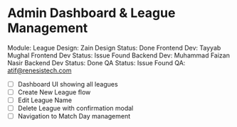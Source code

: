 # Admin Dashboard & League Management

Module: League
Design: Zain
Design Status: Done
Frontend Dev: Tayyab Mughal
Frontend Dev Status: Issue Found
Backend Dev: Muhammad Faizan Nasir
Backend Dev Status: Done
QA Status: Issue Found
QA: atif@renesistech.com

- [ ]  Dashboard UI showing all leagues
- [ ]  Create New League flow
- [ ]  Edit League Name
- [ ]  Delete League with confirmation modal
- [ ]  Navigation to Match Day management